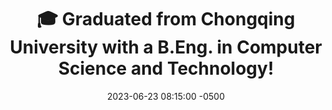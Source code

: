 ---
title: "🎓️ Graduated from Chongqing University with a B.Eng. in Computer Science and Technology!"
date: 2023-06-23 08:15:00 -0500
---